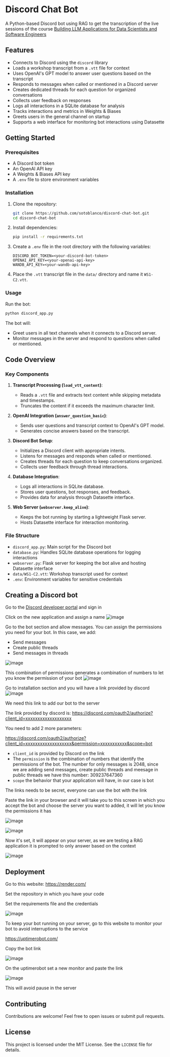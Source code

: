 # Discord Chat Bot

A Python-based Discord bot using RAG to get the transcription of the live sessions of the course [Building LLM Applications for Data Scientists and Software Engineers](https://maven.com/hugo-stefan/building-llm-apps-ds-and-swe-from-first-principles)

## Features
- Connects to Discord using the `discord` library
- Loads a workshop transcript from a `.vtt` file for context
- Uses OpenAI's GPT model to answer user questions based on the transcript
- Responds to messages when called or mentioned in a Discord server
- Creates dedicated threads for each question for organized conversations
- Collects user feedback on responses
- Logs all interactions in a SQLite database for analysis
- Tracks interactions and metrics in Weights & Biases
- Greets users in the general channel on startup
- Supports a web interface for monitoring bot interactions using Datasette

## Getting Started

### Prerequisites
- A Discord bot token
- An OpenAI API key
- A Weights & Biases API key
- A `.env` file to store environment variables

### Installation
1. Clone the repository:
   ```bash
   git clone https://github.com/sotoblanco/discord-chat-bot.git
   cd discord-chat-bot
   ```

2. Install dependencies:
   ```bash
   pip install -r requirements.txt
   ```

3. Create a `.env` file in the root directory with the following variables:
   ```
   DISCORD_BOT_TOKEN=<your-discord-bot-token>
   OPENAI_API_KEY=<your-openai-api-key>
   WANDB_API_KEY=<your-wandb-api-key>
   ```

4. Place the `.vtt` transcript file in the `data/` directory and name it `WS1-C2.vtt`.

### Usage
Run the bot:
```bash
python discord_app.py
```

The bot will:
- Greet users in all text channels when it connects to a Discord server.
- Monitor messages in the server and respond to questions when called or mentioned.

## Code Overview

### Key Components
1. **Transcript Processing (`load_vtt_content`)**:
   - Reads a `.vtt` file and extracts text content while skipping metadata and timestamps.
   - Truncates the content if it exceeds the maximum character limit.

2. **OpenAI Integration (`answer_question_basic`)**:
   - Sends user questions and transcript context to OpenAI's GPT model.
   - Generates concise answers based on the transcript.

3. **Discord Bot Setup**:
   - Initializes a Discord client with appropriate intents.
   - Listens for messages and responds when called or mentioned.
   - Creates threads for each question to keep conversations organized.
   - Collects user feedback through thread interactions.

4. **Database Integration**:
   - Logs all interactions in SQLite database.
   - Stores user questions, bot responses, and feedback.
   - Provides data for analysis through Datasette interface.

5. **Web Server (`webserver.keep_alive`)**:
   - Keeps the bot running by starting a lightweight Flask server.
   - Hosts Datasette interface for interaction monitoring.

### File Structure
- `discord_app.py`: Main script for the Discord bot
- `database.py`: Handles SQLite database operations for logging interactions
- `webserver.py`: Flask server for keeping the bot alive and hosting Datasette interface
- `data/WS1-C2.vtt`: Workshop transcript used for context
- `.env`: Environment variables for sensitive credentials


## Creating a Discord bot

Go to the [Discord developer portal](https://discord.com/developers/applications) and sign in

Click on the new application and assign a name
![image](https://github.com/user-attachments/assets/07b2db08-8464-4c0a-b9aa-16f399ccbc85)

Go to the bot section and allow messages. You can assign the permissions you need for your bot. In this case, we add:

- Send messages
- Create public threads
- Send messages in threads
  
![image](https://github.com/user-attachments/assets/626dd097-5e55-4d09-9f6a-2bde86936efb)

This combination of permissions generates a combination of numbers to let you know the permission of your bot
![image](https://github.com/user-attachments/assets/7cc4bbf7-5d0d-4628-99bb-48fc3e53cc75)

Go to installation section and you will have a link provided by discord
![image](https://github.com/user-attachments/assets/a7177c9d-f227-4cb2-b827-62e7972a6511)

We need this link to add our bot to the server

The link provided by discord is: https://discord.com/oauth2/authorize?client_id=xxxxxxxxxxxxxxxxxxx

You need to add 2 more parameters:

https://discord.com/oauth2/authorize?client_id=xxxxxxxxxxxxxxxxxxx&permission=xxxxxxxxxxx&scope=bot

- ``client_id`` is provided by Discord on the link
- The ``permission`` is the combination of numbers that identify the permissions of the bot. The number for only messages is 2048, since we are adding send messages, create public threads and meesage in public threads we have this number: 309237647360
- ``scope`` the behavior that your application will have, in our case is bot

The links needs to be secret, everyone can use the bot with the link

Paste the link in your browser and it will take you to this screen in which you accept the bot and choose the server you want to added, it will let you know the permissions it has

![image](https://github.com/user-attachments/assets/9f2232bc-aa7c-48ca-90cc-f5af4284fc55)

![image](https://github.com/user-attachments/assets/85622f54-26f9-493d-b5e3-ad9378728682)

Now it's set, it will appear on your server, as we are testing a RAG application it is prompted to only answer based on the context

![image](https://github.com/user-attachments/assets/23c291fe-258f-4c8b-a8cd-ae254b11c91e)


## Deployment

Go to this website: https://render.com/

Set the repository in which you have your code

Set the requirements file and the credentials

![image](https://github.com/user-attachments/assets/c770c848-b79a-4e58-82cc-beaee3f04f7b)

To keep your bot running on your server, go to this website to monitor your bot to avoid interruptions to the service

https://uptimerobot.com/

Copy the bot link

![image](https://github.com/user-attachments/assets/e3d4238b-8da3-445f-b94d-a5f0ef8f3421)

On the uptimerobot set a new monitor and paste the link

![image](https://github.com/user-attachments/assets/980dc328-9069-4169-8ec3-4e01ac833892)


This will avoid pause in the server


## Contributing
Contributions are welcome! Feel free to open issues or submit pull requests.

## License
This project is licensed under the MIT License. See the `LICENSE` file for details.
